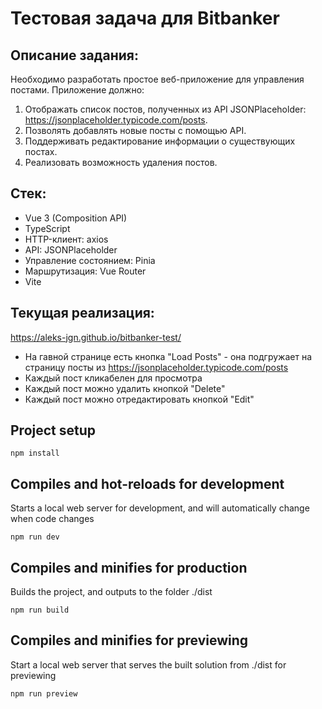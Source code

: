# Тестовая задача для Bitbanker

## Описание задания:
Необходимо разработать простое веб-приложение для управления постами. Приложение должно:
1. Отображать список постов, полученных из API JSONPlaceholder: https://jsonplaceholder.typicode.com/posts.
2. Позволять добавлять новые посты с помощью API.
3. Поддерживать редактирование информации о существующих постах.
4. Реализовать возможность удаления постов.

## Стек:
- Vue 3 (Composition API)
- TypeScript
- HTTP-клиент: axios
- API: JSONPlaceholder
- Управление состоянием: Pinia
- Маршрутизация: Vue Router
- Vite

## Текущая реализация:
https://aleks-jgn.github.io/bitbanker-test/
- На гавной странице есть кнопка "Load Posts" - она подгружает на страницу посты из https://jsonplaceholder.typicode.com/posts
- Каждый пост кликабелен для просмотра
- Каждый пост можно удалить кнопкой "Delete"
- Каждый пост можно отредактировать кнопкой "Edit"

## Project setup
```
npm install
```

## Compiles and hot-reloads for development
Starts a local web server for development, and will automatically change when code changes
```
npm run dev
```

## Compiles and minifies for production
Builds the project, and outputs to the folder ./dist
```
npm run build
```

## Compiles and minifies for previewing
Start a local web server that serves the built solution from ./dist for previewing
```
npm run preview
```
